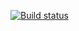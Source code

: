 [![Build status](https://ci.appveyor.com/api/projects/status/bep770env7fn00ww?svg=true)](https://ci.appveyor.com/project/AndresKorvin/webinterfacetesting)
